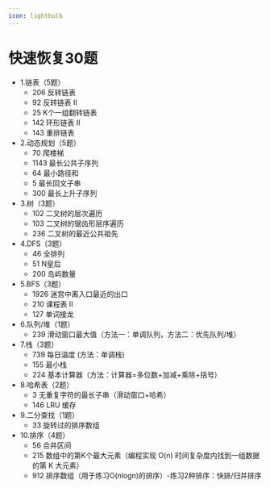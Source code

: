```yaml
---
icon: lightbulb
---
```

# 快速恢复30题
- 1.链表（5题）
    - 206 反转链表
    - 92 反转链表 II
    - 25 K个一组翻转链表
    - 142 环形链表 II
    - 143 重排链表
- 2.动态规划（5题）
    - 70 爬楼梯
    - 1143 最长公共子序列
    - 64 最小路径和
    - 5 最长回文子串
    - 300 最长上升子序列
- 3.树（3题）
    - 102 二叉树的层次遍历
    - 103 二叉树的锯齿形层序遍历
    - 236 二叉树的最近公共祖先
- 4.DFS（3题）
    - 46 全排列
    - 51 N皇后
    - 200 岛屿数量
- 5.BFS（3题）
    - 1926 迷宫中离入口最近的出口
    - 210 课程表 II
    - 127 单词接龙
- 6.队列/堆（1题）
    - 239 滑动窗口最大值（方法一：单调队列，方法二：优先队列/堆）
- 7.栈（3题）
    - 739 每日温度 (方法：单调栈)
    - 155 最小栈
    - 224 基本计算器（方法：计算器=多位数+加减+乘除+括号）
- 8.哈希表（2题）
    - 3 无重复字符的最长子串（滑动窗口+哈希）
    - 146 LRU 缓存
- 9.二分查找（1题）
    - 33 旋转过的排序数组
- 10.排序（4题）
    - 56 合并区间
    - 215 数组中的第K个最大元素（编程实现 O(n) 时间复杂度内找到一组数据的第 K 大元素）
    - 912 排序数组（用于练习O(nlogn)的排序）-练习2种排序：快排/归并排序

